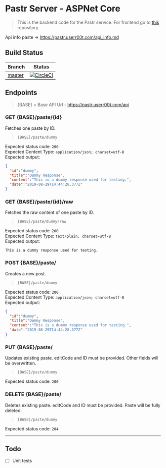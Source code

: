# Pastr Server - ASPNet Core

> This is the backend code for the Pastr service. For frontend go to [this](https://github.com/pastr-git/client) repository.

Api info paste -> https://pastr.userr00t.com/api_info.md

## Build Status
|Branch|Status|
|---|---|
|[master](https://github.com/pastr-git/server/blob/master/)|[![CircleCI](https://circleci.com/gh/pastr-git/server/tree/master.svg?style=svg)](https://circleci.com/gh/pastr-git/server/tree/master)|

## Endpoints
> {BASE} = Base API Url - https://pastr.userr00t.com/api

### GET {BASE}/paste/{id}
Fetches one paste by ID.
 
> `{BASE}/paste/dummy`

Expected status code: `200`  
Expected Content Type: `application/json; charset=utf-8`  
Expected output:
```json
{
  "id":"dummy",
  "title":"Dummy Response",
  "content":"This is a dummy response used for testing.",
  "date":"2019-08-29T14:44:28.377Z"
}
```
 
### GET {BASE}/paste/{id}/raw
Fetches the raw content of one paste by ID.
 
> `{BASE}/paste/dummy/raw`

Expected status code: `200`  
Expected Content Type: `text/plain; charset=utf-8`  
Expected output:
```
This is a dummy response used for testing.
```
 
### POST {BASE}/paste/
Creates a new post.
 
> `{BASE}/paste/dummy`

Expected status code: `200`  
Expected Content Type: `application/json; charset=utf-8`  
Expected output:
```json
{
  "id":"dummy",
  "title":"Dummy Response",
  "content":"This is a dummy response used for testing.",
  "date":"2019-08-29T14:44:28.377Z"
}
```
 
### PUT {BASE}/paste/
Updates existing paste. editCode and ID must be provided. Other fields will be overwritten.
 
> `{BASE}/paste/dummy`

Expected status code: `200`
 
### DELETE {BASE}/paste/
Deletes existing paste. editCode and ID must be provided. Paste will be fully deleted.
 
> `{BASE}/paste/dummy`

Expected status code: `204`

___

## Todo
- [ ] Unit tests
